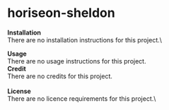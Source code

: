 # horiseon-sheldon

<!--This is my first Readme created using Markdown-->
**Installation**\
There are no installation instructions for this project.\

**Usage**\
There are no usage instructions for this project.
\
**Credit**\
There are no credits for this project.\
\
**License**\
There are no licence requirements for this project.\


